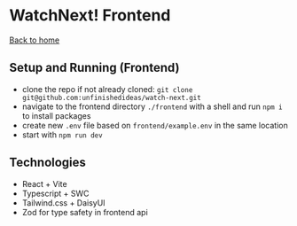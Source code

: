 # WatchNext! Frontend

[Back to home](../README.md)

## Setup and Running (Frontend)

- clone the repo if not already cloned: `git clone git@github.com:unfinishedideas/watch-next.git`
- navigate to the frontend directory `./frontend` with a shell and run `npm i` to install packages
- create new `.env` file based on `frontend/example.env` in the same location
- start with `npm run dev`

## Technologies

- React + Vite
- Typescript + SWC
- Tailwind.css + DaisyUI
- Zod for type safety in frontend api
